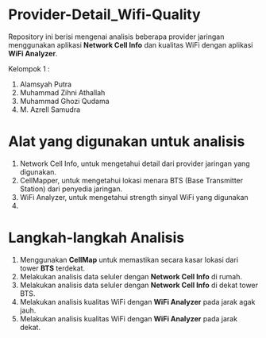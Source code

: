 # Provider-Detail_Wifi-Quality
Repository ini berisi mengenai analisis beberapa provider jaringan menggunakan aplikasi **Network Cell Info** dan kualitas WiFi dengan aplikasi **WiFi Analyzer**.

Kelompok 1 :
1. Alamsyah Putra
2. Muhammad Zihni Athallah
3. Muhammad Ghozi Qudama
4. M. Azrell Samudra

# Alat yang digunakan untuk analisis
1. Network Cell Info, untuk mengetahui detail dari provider jaringan yang digunakan.
2. CellMapper, untuk mengetahui lokasi menara BTS (Base Transmitter Station) dari penyedia jaringan.
3. WiFi Analyzer, untuk mengetahui strength sinyal WiFi yang digunakan
4. 

# Langkah-langkah Analisis
1. Menggunakan **CellMap** untuk memastikan secara kasar lokasi dari tower **BTS** terdekat.
2. Melakukan analisis data seluler dengan **Network Cell Info** di rumah.
3. Melakukan analisis data seluler dengan **Network Cell Info** di dekat tower BTS.
4. Melakukan analisis kualitas WiFi dengan **WiFi Analyzer** pada jarak agak jauh.
5. Melakukan analisis kualitas WiFi dengan **WiFi Analyzer** pada jarak dekat.

